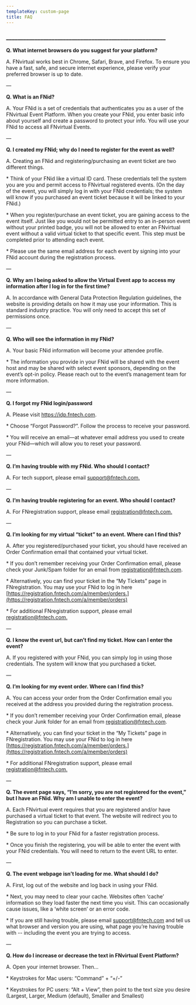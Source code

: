 ```yaml
---
templateKey: custom-page
title: FAQ
---
```

### \_\_\_\_\_\_\_\_\_\_\_\_\_\_\_\_\_\_\_\_\_\_\_\_\_\_\_\_\_\_\_\_\_\_\_\_\_\_\_\_\_\_\_\_\_\_\_\_\_\_\_\_\_\_\_\_

**Q. What internet browsers do you suggest for your platform?**

A. FNvirtual works best in Chrome, Safari, Brave, and Firefox. To ensure you have a fast, safe, and secure internet experience, please verify your preferred browser is up to date.

—

**Q. What is an FNid?**

A. Your FNid is a set of credentials that authenticates you as a user of the FNvirtual Event Platform. When you create your FNid, you enter basic info about yourself and create a password to protect your info. You will use your FNid to access all FNvirtual Events.

—

**Q. I created my FNid; why do I need to register for the event as well?**

A. Creating an FNid and registering/purchasing an event ticket are two different things.

\* Think of your FNid like a virtual ID card. These credentials tell the system you are you and permit access to FNvirtual registered events. (On the day of the event, you will simply log in with your FNid credentials; the system will know if you purchased an event ticket because it will be linked to your FNid.)

\* When you register/purchase an event ticket, you are gaining access to the event itself. Just like you would not be permitted entry to an in-person event without your printed badge, you will not be allowed to enter an FNvirtual event without a valid virtual ticket to that specific event. This step must be completed prior to attending each event.

\* Please use the same email address for each event by signing into your FNid account during the registration process.

—

**Q. Why am I being asked to allow the Virtual Event app to access my information after I log in for the first time?**

A. In accordance with General Data Protection Regulation guidelines, the website is providing details on how it may use your information. This is standard industry practice. You will only need to accept this set of permissions once.

—

**Q. Who will see the information in my FNid?**

A. Your basic FNid information will become your attendee profile.

\* The information you provide in your FNid will be shared with the event host and may be shared with select event sponsors, depending on the event’s opt-in policy. Please reach out to the event’s management team for more information.

—

**Q. I forgot my FNid login/password**

A. Please visit <https://idp.fntech.com>.

\* Choose “Forgot Password?”. Follow the process to receive your password.

\* You will receive an email—at whatever email address you used to create your FNid—which will allow you to reset your password.

—

**Q. I’m having trouble with my FNid. Who should I contact?**

A. For tech support, please email [support@fntech.com.](mailto:support@fntech.com)

—

**Q. I’m having trouble registering for an event. Who should I contact?**

A. For FNregistration support, please email [registration@fntech.com.](mailto:registration@fntech.com)

—

**Q. I’m looking for my virtual “ticket” to an event. Where can I find this?**

A. After you registered/purchased your ticket, you should have received an Order Confirmation email that contained your virtual ticket.

\* If you don’t remember receiving your Order Confirmation email, please check your Junk/Spam folder for an email from registration@fntech.com.

\* Alternatively, you can find your ticket in the “My Tickets” page in FNregistration. You may use your FNid to log in here [https://registration.fntech.com/a/member/orders.](https://registration.fntech.com/a/member/orders)

\* For additional FNregistration support, please email [registration@fntech.com.](mailto:registration@fntech.com)

—

**Q. I know the event url, but can’t find my ticket. How can I enter the event?**

A. If you registered with your FNid, you can simply log in using those credentials. The system will know that you purchased a ticket.

—

**Q. I’m looking for my event order. Where can I find this?**

A. You can access your order from the Order Confirmation email you received at the address you provided during the registration process.

\* If you don’t remember receiving your Order Confirmation email, please check your Junk folder for an email from registration@fntech.com.

\* Alternatively, you can find your ticket in the “My Tickets” page in FNregistration. You may use your FNid to log in here [https://registration.fntech.com/a/member/orders.](https://registration.fntech.com/a/member/orders)

\* For additional FNregistration support, please email [registration@fntech.com.](mailto:registration@fntech.com)

—

**Q. The event page says, “I’m sorry, you are not registered for the event,” but I have an FNid. Why am I unable to enter the event?**

A. Each FNvirtual event requires that you are registered and/or have purchased a virtual ticket to that event. The website will redirect you to Registration so you can purchase a ticket.

\* Be sure to log in to your FNid for a faster registration process.

\* Once you finish the registering, you will be able to enter the event with your FNid credentials. You will need to return to the event URL to enter.

—

**Q. The event webpage isn’t loading for me. What should I do?**

A. First, log out of the website and log back in using your FNid.

\* Next, you may need to clear your cache. Websites often ‘cache’ information so they load faster the next time you visit. This can occasionally cause issues, like a ‘white screen’ or an error code.

\* If you are still having trouble, please email [support@fntech.com](mailto:support@fntech.com) and tell us what browser and version you are using, what page you’re having trouble with -- including the event you are trying to access.

—

**Q. How do I increase or decrease the text in FNvirtual Event Platform?**

A. Open your internet browser. Then…

\* Keystrokes for Mac users: “Command” + “+/-”

\* Keystrokes for PC users: “Alt + View”, then point to the text size you desire (Largest, Larger, Medium (default), Smaller and Smallest)

![]()